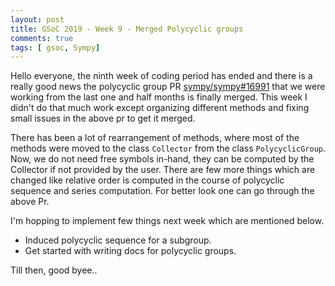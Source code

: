 ```yaml
---
layout: post
title: GSoC 2019 - Week 9 - Merged Polycyclic groups
comments: true
tags: [ gsoc, Sympy]
---
```


Hello everyone, the ninth week of coding period has ended and there is a really good news the polycyclic group PR [sympy/sympy#16991](https://github.com/sympy/sympy/pull/16991) that we were working from the last one and half months is finally merged. This week I didn't do that much work except organizing different methods and fixing small issues in the above pr to get it merged.

There has been a lot of rearrangement of methods, where most of the methods were moved to the class `Collector` from the class `PolycyclicGroup`. Now, we do not need free symbols in-hand, they can be computed by the Collector if not provided by the user. There are few more things which are changed like relative order is computed in the course of polycyclic sequence and series computation. For better look one can go through the above Pr.
 
I'm hopping to implement few things next week which are mentioned below.

 - Induced polycyclic sequence for a subgroup.
 - Get started with writing docs for polycyclic groups.

Till then, good byee..
